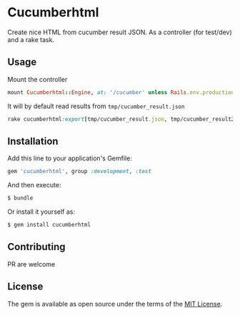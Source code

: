 # Cucumberhtml
Create nice HTML from cucumber result JSON. As a controller (for test/dev) and a rake task.

## Usage
Mount the controller
```ruby
mount Cucumberhtml::Engine, at: '/cucumber' unless Rails.env.production?
```
It will by default read results from `tmp/cucumber_result.json`

```ruby
rake cucumberhtml:export[tmp/cucumber_result.json, tmp/cucumber_result2.html]
```

## Installation
Add this line to your application's Gemfile:

```ruby
gem 'cucumberhtml', group :development, :test 
```

And then execute:
```bash
$ bundle
```

Or install it yourself as:
```bash
$ gem install cucumberhtml
```

## Contributing
PR are welcome

## License
The gem is available as open source under the terms of the [MIT License](http://opensource.org/licenses/MIT).
